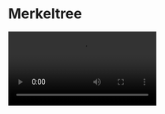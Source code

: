 # Merkeltree

![SimpleMerkleTree](https://raw.githubusercontent.com/peetzweg/manim-playground/main/merkletree/SimpleMerkleTree.mp4)
